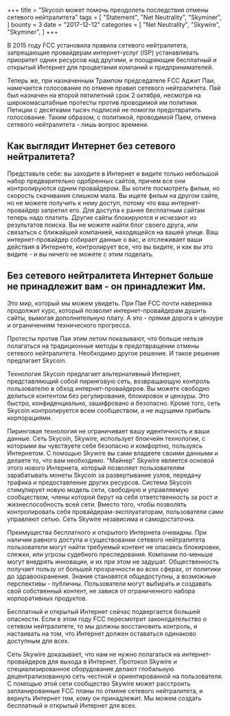 +++
title = "Skycoin может помочь преодолеть последствия отмены сетевого нейтралитета"
tags = [
    "Statement",
    "Net Neutrality",
    "Skyminer",
]
bounty = 3
date = "2017-12-12"
categories = [
    "Net Neutrality",
    "Skywire",
    "Skyminer",
]
+++

В 2015 году FCC установила правила сетевого нейтралитета, запрещающие провайдерам интернет-услуг (ISP) устанавливать приоритет одних ресурсов над другими, и поощряющие бесплатный и открытый Интернет для процветания компаний и предпринимателей.

Теперь же, при назначенным Трампом председателе FCC Аджит Паи, намечается голосование по отмене правил сетевого нейтралитета. Пай был назначен на второй пятилетний срок 2 октября, несмотря на широкомасштабные протесты против проводимой им политики. Петиции с десятками тысяч подписей не помогли предотвратить голосование. Таким образом, с политикой, проводимой Паем, отмена сетевого нейтралитета - лишь вопрос времени.

## Как выглядит Интернет без сетевого нейтралитета?

Представьте себе: вы заходите в Интернет и видите только небольшой набор предварительно одобренных сайтов, причем все они контролируются одним провайдером. Вы хотите посмотреть фильм, но скорость скачивания слишком мала. Вы ищете фильм на другом сайте, но не можете получить к нему доступ, потому что ваш интернет-провайдер запретил его. Для доступа к ранее бесплатным сайтам теперь надо платить. Другие сайты блокируются и исчезают из результатов поиска. Вы не можете найти блог своего друга, или связаться с ближайшей компанией, находящейся на вашей улице. Ваш интернет-провайдер собирает данные о вас, и отслеживает ваши действия в Интернете, контролирует все, что вы видите, и как вы это видите - и вы ничего не можете с этим поделать.

## Без сетевого нейтралитета Интернет больше не принадлежит вам - он принадлежит Им.

Это мир, который мы можем увидеть. При Пае FCC почти наверняка продолжит курс, который позволит интернет-провайдерам душить сайты, вымогая дополнительную плату. А это - прямая дорога к цензуре и ограничениям технического прогресса.

Протесты против Пая этим летом показывают, что больше нельзя полагаться на традиционные методы в предотвращении отмены сетевого нейтралитета. Необходимо другое решение. И такое решение предлагает Skycoin.

Технология Skycoin предлагает альтернативный Интернет, представляющий собой пиринговую сеть, возвращающую контроль пользователю в обход интернет-провайдеров. Вы можете свободно делиться контентом без регулирования, блокировок и цензуры. Это быстро, конфиденциально, зашифровано и безопасно. Кроме того, сеть Skycoin контролируется всем сообществом, а не ищущими прибыль корпорациями.

Пиринговая технология не ограничивает вашу идентичность и ваши данные. Сеть Skycoin, Skywire, использует блокчейн технологии, с которыми вы чувствуете себя безопасно и комфортно, пользуясь Интернетом. С помощью Skywire вы сами владеете своими данными и делаете то, что вам необходимо.
"Майнер" Skywire является основой этого нового Интернета, который позволяет пользователям зарабатывать монеты Skycoin за развертывание узлов, передачу трафика и предоставление других ресурсов. Система Skycoin стимулирует новую модель сети, свободную и управляемую сообществом, члены которой берут на себя ответственность за рост и жизнеспособность всей сети. Вместо того, чтобы позволять контролировать себя провайдерам-эксплуататорам, пользователи сами управляют сетью. Сеть Skywire независима и самодостаточна.

Преимущества бесплатного и открытого Интернета очевидны. При наличии равного доступа и существовании сетевого нейтралитета пользователи могут найти требуемый контент не опасаясь блокировки, слежки, или угрозы судебного преследования. Компании по-меньше могут внедрять инновации, и их при этом не задушат. Общественность получает пользу от большей прозрачности во всех сферах, от политики до здравоохранения. Знания становятся общедоступны, а возможные перспективы - публичны. Пользователи могут выбирать и создавать свой собственный контент, не завися от ограниченного набора корпоративных продуктов.

Бесплатный и открытый Интернет сейчас подвергается большей опасности. Если в этом году FCC пересмотрит законодательство о сетевом нейтралитете, то мы должны восстановить контроль, и настаивать на том, что Интернет должен оставаться одинаково доступным для всех.

Сеть Skywire доказывает, что нам не нужно полагаться на интернет-провайдеров для выхода в Интернет. Протокол Skywire и специализированное оборудование делают глобальную децентрализованную сеть честной и ориентированной на пользователя. С помощью этой сети сообщество Skywire может расстроить запланированные FCC планы по отмене сетевого нейтралитета, и вернуть Интернет тем, кому он принадлежит. Мы можем создать бесплатный и открытый Интернет для всех.
